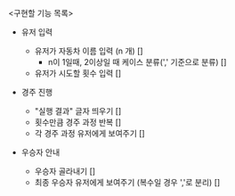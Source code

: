 <구현할 기능 목록>

- 유저 입력
  - 유저가 자동차 이름 입력 (n 개) [] 
    - n이 1일때, 2이상일 때 케이스 분류(',' 기준으로 분류) []
  - 유저가 시도할 횟수 입력 []

- 경주 진행 
  - "실행 결과" 글자 띄우기 []
  - 횟수만큼 경주 과정 반복 []
  - 각 경주 과정 유저에게 보여주기 []

- 우승자 안내 
  - 우승자 골라내기 []
  - 최종 우승자 유저에게 보여주기 (복수일 경우 ','로 분리) []
  

